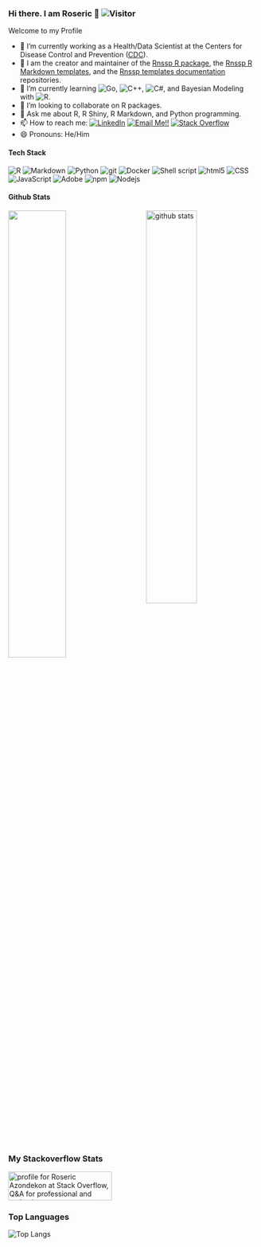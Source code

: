 ### Hi there. I am Roseric 👋  ![Visitor](https://visitor-badge.laobi.icu/badge?page_id=rosericazondekon.repoName)

Welcome to my Profile


<!--
**rosericazondekon/rosericazondekon** is a ✨ _special_ ✨ repository because its `README.md` (this file) appears on your GitHub profile.

Here are some ideas to get you started:

- 🔭 I’m currently working on ...
- 🌱 I’m currently learning ...
- 👯 I’m looking to collaborate on ...
- 🤔 I’m looking for help with ...
- 💬 Ask me about ...
- 📫 How to reach me: ...
- 😄 Pronouns: ...
- ⚡ Fun fact: ..
-->

- 🔭 I’m currently working as a Health/Data Scientist at the Centers for Disease Control and Prevention ([CDC](https://www.cdc.gov)).
- 🧱 I am the creator and maintainer of the [Rnssp R package](https://github.com/CDCgov/Rnssp), the [Rnssp R Markdown templates](https://github.com/CDCgov/Rnssp-rmd-templates), and the [Rnssp templates documentation](https://github.com/CDCgov/Rnssp-templates-docs) repositories.
- 🌱 I’m currently learning ![Go](https://img.shields.io/badge/go-%2300ADD8.svg?style=for-the-badge&logo=go&logoColor=white), ![C++](https://img.shields.io/badge/c++-%2300599C.svg?style=for-the-badge&logo=c%2B%2B&logoColor=white), ![C#](https://img.shields.io/badge/c%23-%23239120.svg?style=for-the-badge&logo=c-sharp&logoColor=white), and Bayesian Modeling with ![R](https://img.shields.io/badge/r-%23276DC3.svg?style=for-the-badge&logo=r&logoColor=white).
- 👯 I’m looking to collaborate on R packages.
- 💬 Ask me about R, R Shiny, R Markdown, and Python programming.
- 📫 How to reach me: <a href="https://www.linkedin.com/in/roseric-azondekon-phd-mph-ms-a8385059/">![LinkedIn](https://img.shields.io/badge/LinkedIn-0077B5?style=for-the-badge&logo=linkedin&logoColor=white)</a> <a href="mailto:rosericazondekon@gmail.com">![Email Me!!](https://img.shields.io/badge/Gmail-D14836?style=for-the-badge&logo=gmail&logoColor=white)</a> <a href="https://stackoverflow.com/users/9065044/pbk1303?tab=profile"><img alt="Stack Overflow" src="https://img.shields.io/badge/-Stack%20Overflow-FE7A16?style=for-the-badge&logo=stack-overflow&logoColor=white"></a>
- 😄 Pronouns: He/Him

#### Tech Stack
<p>
  <img alt="R" src="https://img.shields.io/badge/R-%23276DC3.svg?style=flat-square&logo=R&logoColor=white" />
  <img alt="Markdown" src="https://img.shields.io/badge/Markdown-%23000000.svg?style=flat-square&logo=markdown&logoColor=white" />
  <img alt="Python" src="https://img.shields.io/badge/Python%20-%2314354C.svg?style=flat-square&logo=python&logoColor=white" />
  <img alt="git" src="https://img.shields.io/badge/-Git-F05032?style=flat-square&logo=git&logoColor=white" />
  <img alt="Docker" src="https://img.shields.io/badge/-Docker-46a2f1?style=flat-square&logo=docker&logoColor=white" />
  <img alt="Shell script" src="https://img.shields.io/badge/Shell_Script-121011?style=for-the-badge&logo=gnu-bash&logoColor=white" />
  <img alt="html5" src="https://img.shields.io/badge/-HTML5-E34F26?style=flat-square&logo=html5&logoColor=white" />
  <img alt="CSS" src="https://img.shields.io/badge/CSS%20-%231572B6.svg?style=flat-square&logo=css3&logoColor=white" />
  <img alt="JavaScript" src="https://img.shields.io/badge/JavaScript%20-%23F7DF1E.svg?style=flat-square&logo=javascript&logoColor=black" />
  <img alt="Adobe" src="https://img.shields.io/badge/Adobe%20-%23FF0000.svg?style=flat-square&logo=adobe&logoColor=white">
  <img alt="npm" src="https://img.shields.io/badge/-NPM-CB3837?style=flat-square&logo=npm&logoColor=white" />
  <img alt="Nodejs" src="https://img.shields.io/badge/-Nodejs-43853d?style=flat-square&logo=Node.js&logoColor=white" />
</p>

#### Github Stats
<img src="https://github-readme-stats.vercel.app/api?username=rosericazondekon&show_icons=true&theme=gotham" alt="github stats" width="45%" align="right"/>
<img src="https://github-readme-streak-stats.herokuapp.com/?user=rosericazondekon&theme=dark" width="48%" >

### My Stackoverflow Stats
<a href="https://stackoverflow.com/users/9065044/roseric-azondekon"><img src="https://stackoverflow.com/users/flair/9065044.png" width="208" height="58" alt="profile for Roseric Azondekon at Stack Overflow, Q&amp;A for professional and enthusiast programmers" title="profile for Roseric Azondekon at Stack Overflow, Q&amp;A for professional and enthusiast programmers"></a>


### Top Languages
 ![Top Langs](https://github-readme-stats.vercel.app/api/top-langs/?username=rosericazondekon&layout=compact)
